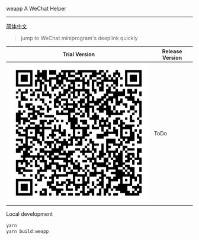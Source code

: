 weapp A WeChat Helper

---

[简体中文](README_zh-CN.md)

> jump to WeChat miniprogram's deeplink quickly

|Trial Version|Release Version|
| --- | --- |
|![哈德韦体验版](basicprofile.jpeg)| ToDo |

Local development

```shell
yarn 
yarn build:weapp
```

